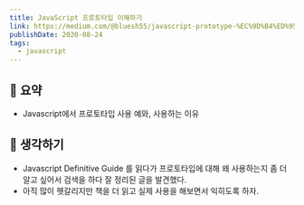 ```yaml
---
title: JavaScript 프로토타입 이해하기
link: https://medium.com/@bluesh55/javascript-prototype-%EC%9D%B4%ED%95%B4%ED%95%98%EA%B8%B0-f8e67c286b67
publishDate: 2020-08-24
tags:
  - javascript
---
```

## 📝 요약 
- Javascript에서 프로토타입 사용 예와, 사용하는 이유  


## 🤔 생각하기 
- Javascript Definitive Guide 를 읽다가 프로토타입에 대해 왜 사용하는지 좀 더 알고 싶어서 검색을 하다 잘 정리된 글을 발견했다.  
- 아직 많이 헷갈리지만 책을 더 읽고 실제 사용을 해보면서 익히도록 하자. 